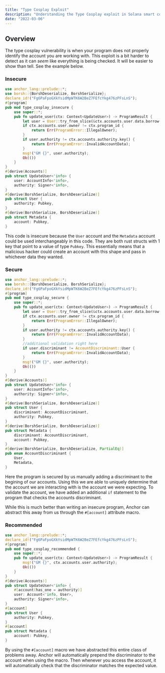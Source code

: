 ```yaml
---
title: "Type Cosplay Exploit"
description: "Understanding the Type Cosplay exploit in Solana smart contracts"
date: "2022-03-06"
---
```

## Overview
The type cosplay vulnerability is when your program does not properly identify the account you are working with.
This exploit is a bit harder to detect as it can *seem* like everything is being checked.
It will be easier to show than tell.
See the example below.
### Insecure

```rust
use anchor_lang::prelude::*;
use borsh::{BorshDeserialize, BorshSerialize};
declare_id!("Fg6PaFpoGXkYsidMpWTK6W2BeZ7FEfcYkg476zPFsLnS");
#[program]
pub mod type_cosplay_insecure {
    use super::*;
    pub fn update_user(ctx: Context<UpdateUser>) -> ProgramResult {
        let user = User::try_from_slice(&ctx.accounts.user.data.borrow()).unwrap();
        if ctx.accounts.user.owner != ctx.program_id {
            return Err(ProgramError::IllegalOwner);
        }
        if user.authority != ctx.accounts.authority.key() {
            return Err(ProgramError::InvalidAccountData);
        }
        msg!("GM {}", user.authority);
        Ok(())
    }
}
#[derive(Accounts)]
pub struct UpdateUser<'info> {
    user: AccountInfo<'info>,
    authority: Signer<'info>,
}
#[derive(BorshSerialize, BorshDeserialize)]
pub struct User {
    authority: Pubkey,
}
#[derive(BorshSerialize, BorshDeserialize)]
pub struct Metadata {
    account: Pubkey,
}
```
This code is insecure because the `User` account and the `Metadata` account could be used interchangeably in this code.
They are both rust structs with 1 key that point to a value of type `Pubkey`.
This essentially means that a malicious hacker could create an account with this shape and pass in whichever data they wanted.

### Secure

```rust
use anchor_lang::prelude::*;
use borsh::{BorshDeserialize, BorshSerialize};
declare_id!("Fg6PaFpoGXkYsidMpWTK6W2BeZ7FEfcYkg476zPFsLnS");
#[program]
pub mod type_cosplay_secure {
    use super::*;
    pub fn update_user(ctx: Context<UpdateUser>) -> ProgramResult {
        let user = User::try_from_slice(&ctx.accounts.user.data.borrow()).unwrap();
        if ctx.accounts.user.owner != ctx.program_id {
            return Err(ProgramError::IllegalOwner);
        }
        if user.authority != ctx.accounts.authority.key() {
            return Err(ProgramError::InvalidAccountData);
        }
        //additional validation right here
        if user.discriminant != AccountDiscriminant::User {
            return Err(ProgramError::InvalidAccountData);
        }
        msg!("GM {}", user.authority);
        Ok(())
    }
}
#[derive(Accounts)]
pub struct UpdateUser<'info> {
    user: AccountInfo<'info>,
    authority: Signer<'info>,
}
#[derive(BorshSerialize, BorshDeserialize)]
pub struct User {
    discriminant: AccountDiscriminant,
    authority: Pubkey,
}
#[derive(BorshSerialize, BorshDeserialize)]
pub struct Metadata {
    discriminant: AccountDiscriminant,
    account: Pubkey,
}
#[derive(BorshSerialize, BorshDeserialize, PartialEq)]
pub enum AccountDiscriminant {
    User,
    Metadata,
}
```
Here the program is secured by us manually adding a discriminant to the begining of our accounts.
Using this we are able to uniquely determine that the account we are interacting with is the account we were expecting.
To validate the account, we have added an additional `if` statement to the program that checks the accounts discriminant.

While this is much better than writing an insecure program, Anchor can abstract this away from us through the `#[account]` attribute macro.
### Recommended
```rust
use anchor_lang::prelude::*;
declare_id!("Fg6PaFpoGXkYsidMpWTK6W2BeZ7FEfcYkg476zPFsLnS");
#[program]
pub mod type_cosplay_recommended {
    use super::*;
    pub fn update_user(ctx: Context<UpdateUser>) -> ProgramResult {
        msg!("GM {}", ctx.accounts.user.authority);
        Ok(())
    }
}
#[derive(Accounts)]
pub struct UpdateUser<'info> {
    #[account(has_one = authority)]
    user: Account<'info, User>,
    authority: Signer<'info>,
}
#[account]
pub struct User {
    authority: Pubkey,
}
#[account]
pub struct Metadata {
    account: Pubkey,
}
```
By using the `#[account]` macro we have abstracted this entire class of problems away.
Anchor will automatically prepend the discriminator to the account when using the macro.
Then whenever you access the account, it will automatically check that the discriminator matches the expected value.

